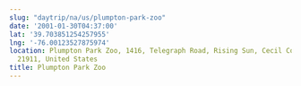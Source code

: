 ```yaml
---
slug: "daytrip/na/us/plumpton-park-zoo"
date: '2001-01-30T04:37:00'
lat: '39.703851254257955'
lng: '-76.00123527875974'
location: Plumpton Park Zoo, 1416, Telegraph Road, Rising Sun, Cecil County, Maryland,
  21911, United States
title: Plumpton Park Zoo
---
```



